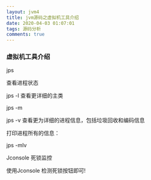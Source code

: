 ```yaml
---
layout: jvm4
title: jvm源码之虚拟机工具介绍
date: 2020-04-03 01:07:01
tags: 源码分析
comments: true
---
```


### 虚拟机工具介绍

jps

查看进程状态

jps -l 查看更详细的主类

jps -m

jps -v 查看更为详细的进程信息，包括垃圾回收和编码信息



打印进程所有的信息：

jps -mlv



Jconsole 死锁监控

使用Jconsole 检测死锁按钮即可!



###



